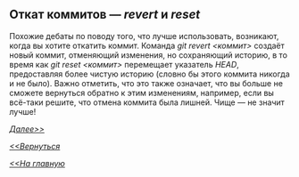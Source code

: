## Откат коммитов — *revert* и *reset*

Похожие дебаты по поводу того, что лучше использовать, возникают, когда вы хотите откатить коммит. Команда *git revert <коммит>* создаёт новый коммит, отменяющий изменения, но сохраняющий историю, в то время как *git reset <коммит>* перемещает указатель *HEAD*, предоставляя более чистую историю (словно бы этого коммита никогда и не было). Важно отметить, что это также означает, что вы больше не сможете вернуться обратно к этим изменениям, например, если вы всё-таки решите, что отмена коммита была лишней. Чище — не значит лучше!

[*Далее>>*](/block/block20.md)

[*<<Вернуться*](/block/block18.md)

[*<<На главную*](./readme.md)